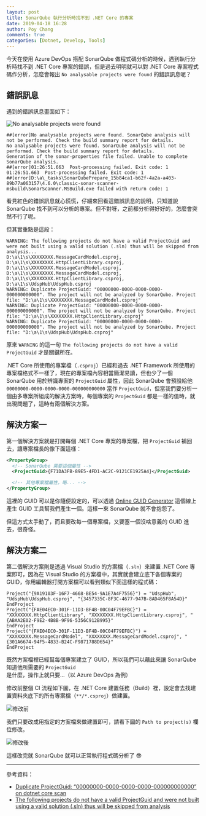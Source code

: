 ```yaml
---
layout: post
title: SonarQube 執行分析時找不到 .NET Core 的專案
date: 2019-04-18 16:28
author: Poy Chang
comments: true
categories: [Dotnet, Develop, Tools]
---
```


今天在使用 Azure DevOps 搭配 SonarQube 做程式碼分析的時候，遇到執行分析時找不到 .NET Core 專案的錯誤，但是過去明明就可以對 .NET Core 專案程式碼作分析，怎麼會報出 `No analysable projects were found` 的錯誤訊息呢？

## 錯誤訊息

遇到的錯誤訊息畫面如下：

![No analysable projects were found](https://i.imgur.com/tpsvArM.png)

```log
##[error]No analysable projects were found. SonarQube analysis will not be performed. Check the build summary report for details.
No analysable projects were found. SonarQube analysis will not be performed. Check the build summary report for details.
Generation of the sonar-properties file failed. Unable to complete SonarQube analysis.
##[error]01:26:51.663  Post-processing failed. Exit code: 1
01:26:51.663  Post-processing failed. Exit code: 1
##[error]D:\a\_tasks\SonarQubePrepare_15b84ca1-b62f-4a2a-a403-89b77a063157\4.6.0\classic-sonar-scanner-msbuild\SonarScanner.MSBuild.exe failed with return code: 1
```

看見紅色的錯誤訊息就心慌慌，仔細來回看這錯誤訊息的說明，只知道說 SonarQube 找不到可以分析的專案。但不對呀，之前都分析得好好的，怎麼會突然不行了呢。

但其實重點是這段：

```log
WARNING: The following projects do not have a valid ProjectGuid and were not built using a valid solution (.sln) thus will be skipped from analysis...
D:\a\1\s\XXXXXXXX.MessageCardModel.csproj, D:\a\1\s\XXXXXXXX.HttpClientLibrary.csproj, D:\a\1\s\XXXXXXXX.MessageCardModel.csproj, D:\a\1\s\XXXXXXXX.MessageCardModel.csproj, D:\a\1\s\XXXXXXXX.HttpClientLibrary.csproj, D:\a\1\s\UdspHub\UdspHub.csproj
WARNING: Duplicate ProjectGuid: "00000000-0000-0000-0000-000000000000". The project will not be analyzed by SonarQube. Project file: "D:\a\1\s\XXXXXXXX.MessageCardModel.csproj"
WARNING: Duplicate ProjectGuid: "00000000-0000-0000-0000-000000000000". The project will not be analyzed by SonarQube. Project file: "D:\a\1\s\XXXXXXXX.HttpClientLibrary.csproj"
WARNING: Duplicate ProjectGuid: "00000000-0000-0000-0000-000000000000". The project will not be analyzed by SonarQube. Project file: "D:\a\1\s\UdspHub\UdspHub.csproj"
```

原來 `WARNING` 的這一句 `The following projects do not have a valid ProjectGuid` 才是關鍵所在。

.NET Core 所使用的專案檔（`.csproj`）已經和過去 .NET Framework 所使用的專案檔格式不一樣了，現在的專案檔內容相當簡潔易讀，但也少了一個 SonarQube 用於辨識專案的 `ProjectGuid` 屬性，因此 SonarQube 會預設給他 `00000000-0000-0000-0000-000000000000` 當作 `ProjectGuid`，但當我們要分析一個由多專案所組成的解決方案時，每個專案的 `ProjectGuid` 都是一樣的值時，就出現問題了，這時有兩個解決方案。

## 解決方案一

第一個解決方案就是打開每個 .NET Core 專案的專案檔，把 `ProjectGuid` 補回去，讓專案檔長的像下面這樣：

```xml
<PropertyGroup>
  <!-- SonarQube 需要這個屬性 -->
  <ProjectGuid>{F71DA3FB-89E5-4FD1-AC2C-9121CE1925A4}</ProjectGuid>

  <!-- 其他專案檔屬性，略... -->
</PropertyGroup>
```

這裡的 GUID 可以是你隨便設定的，可以透過 [Online GUID Generator](https://www.guidgenerator.com/online-guid-generator.aspx) 這個線上產生 GUID 工具幫我們產生一個。這樣一來 SonarQube 就不會抱怨了。

但這方式太手動了，而且要改每一個專案檔，又要塞一個沒啥意義的 GUID 進去，很奇怪。

## 解決方案二

第二個解決方案則是透過 Visual Studio 的方案檔（`.sln`）來建置 .NET Core 專案即可，因為在 Visual Studio 的方案檔中，其實就會建立底下各個專案的 GUID，你用編輯器打開方案檔可以看到類似下面這樣的程式碼：

```
Project("{9A19103F-16F7-4668-BE54-9A1E7A4F7556}") = "UdspHub", "UdspHub\UdspHub.csproj", "{3457335C-8F3C-4677-947B-8AD465F8A54D}"
EndProject
Project("{FAE04EC0-301F-11D3-BF4B-00C04F79EFBC}") = "XXXXXXXX.HttpClientLibrary", "XXXXXXXX.HttpClientLibrary.csproj", "{ABAA2E02-F9E2-4B8B-9F96-5356C912B995}"
EndProject
Project("{FAE04EC0-301F-11D3-BF4B-00C04F79EFBC}") = "XXXXXXXX.MessageCardModel", "XXXXXXXX.MessageCardModel.csproj", "{301A6674-94F5-4833-B24C-F9871788D654}"
EndProject
```

既然方案檔裡已經幫每個專案建立了 GUID，所以我們可以藉此來讓 SonarQube 知道他所需要的 `ProjectGuid` 是什麼，操作上就只要...（以 Azure DevOps 為例）

修改前整個 CI 流程如下圖，在 .NET Core 建置任務（Build）裡，設定會去找建置資料夾底下的所有專案檔（`**/*.csproj`）做建置。

![修改前](https://i.imgur.com/oCLgqNN.png)

我們只要改成用指定的方案檔來做建置即可，請看下圖的 `Path to project(s)` 欄位修改。

![修改後](https://i.imgur.com/ejpiAuE.png)

這樣改完就 SonarQube 就可以正常執行程式碼分析了 😎

----------

參考資料：

* [Duplicate ProjectGuid: “00000000-0000-0000-0000-000000000000” on dotnet core scan](https://community.sonarsource.com/t/duplicate-projectguid-00000000-0000-0000-0000-000000000000-on-dotnet-core-scan/4804/2)
* [The following projects do not have a valid ProjectGuid and were not built using a valid solution (.sln) thus will be skipped from analysis](https://stackoverflow.com/questions/50479716/the-following-projects-do-not-have-a-valid-projectguid-and-were-not-built-using)
